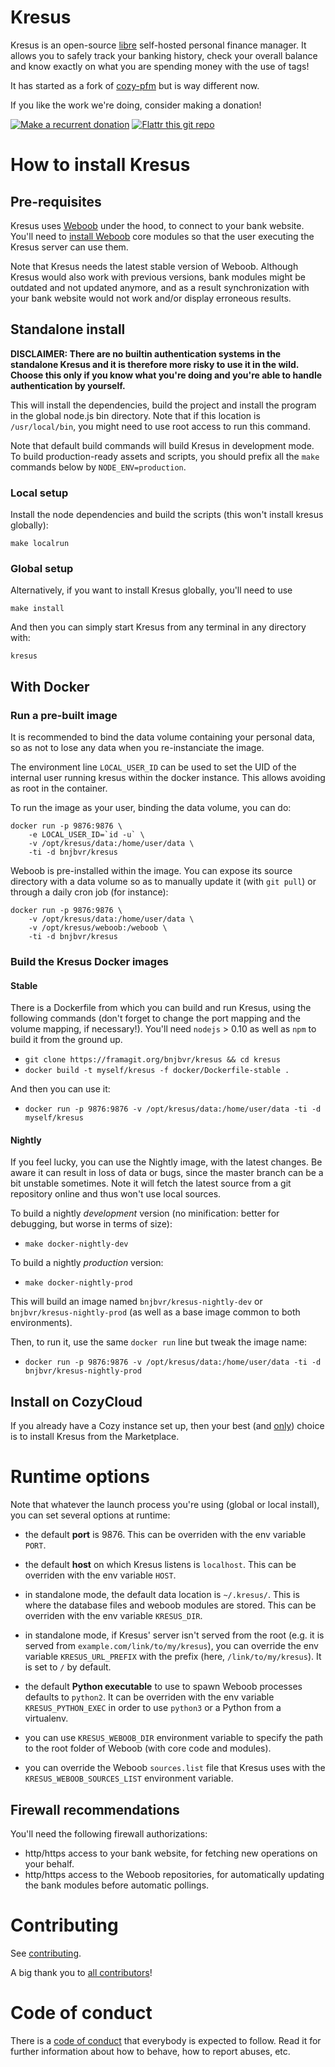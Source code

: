 # Kresus

Kresus is an open-source [libre](LICENSE) self-hosted personal finance manager.
It allows you to safely track your banking history, check your overall balance
and know exactly on what you are spending money with the use of tags!

It has started as a fork of [cozy-pfm](https://github.com/seeker89/cozy-pfm)
but is way different now.

If you like the work we're doing, consider making a donation!

[![Make a recurrent donation](https://liberapay.com/assets/widgets/donate.svg)](https://liberapay.com/bnjbvr/donate)
[![Flattr this git repo](http://api.flattr.com/button/flattr-badge-large.png)](https://flattr.com/submit/auto?user_id=bnj&url=https://github.com/bnjbvr/kresus&title=Kresus&language=&tags=github&category=software)

# How to install Kresus

## Pre-requisites

Kresus uses [Weboob](http://weboob.org/) under the hood, to connect to your
bank website. You'll need to [install Weboob](http://weboob.org/install) core
modules so that the user executing the Kresus server can use them.

Note that Kresus needs the latest stable version of Weboob. Although Kresus
would also work with previous versions, bank modules might be outdated and not
updated anymore, and as a result synchronization with your bank website would
not work and/or display erroneous results.

## Standalone install

**DISCLAIMER: There are no builtin authentication systems in the standalone
Kresus and it is therefore more risky to use it in the wild. Choose this only
if you know what you're doing and you're able to handle authentication by
yourself.**

This will install the dependencies, build the project and install the program
in the global node.js bin directory. Note that if this location is
`/usr/local/bin`, you might need to use root access to run this command.

Note that default build commands will build Kresus in development mode. To build
production-ready assets and scripts, you should prefix all the `make` commands
below by `NODE_ENV=production`.


### Local setup

Install the node dependencies and build the scripts (this won't install
kresus globally):

    make localrun

### Global setup

Alternatively, if you want to install Kresus globally, you'll need to use

    make install

And then you can simply start Kresus from any terminal in any directory with:

    kresus

## With Docker

### Run a pre-built image

It is recommended to bind the data volume containing your personal data, so as
not to lose any data when you re-instanciate the image.

The environment line `LOCAL_USER_ID` can be used to set the UID of the internal
user running kresus within the docker instance. This allows avoiding as root
in the container.

To run the image as your user, binding the data volume, you can do:

```
docker run -p 9876:9876 \
    -e LOCAL_USER_ID=`id -u` \
    -v /opt/kresus/data:/home/user/data \
    -ti -d bnjbvr/kresus
```

Weboob is pre-installed within the image. You can expose its source directory
with a data volume so as to manually update it (with `git pull`) or through a
daily cron job (for instance):

```
docker run -p 9876:9876 \
    -v /opt/kresus/data:/home/user/data \
    -v /opt/kresus/weboob:/weboob \
    -ti -d bnjbvr/kresus
```

### Build the Kresus Docker images

#### Stable

There is a Dockerfile from which you can build and run Kresus, using the
following commands (don't forget to change the port mapping and the volume
mapping, if necessary!). You'll need `nodejs` > 0.10 as well as `npm` to build
it from the ground up.

- `git clone https://framagit.org/bnjbvr/kresus && cd kresus`
- `docker build -t myself/kresus -f docker/Dockerfile-stable .`

And then you can use it:

- `docker run -p 9876:9876 -v /opt/kresus/data:/home/user/data -ti -d myself/kresus`

#### Nightly

If you feel lucky, you can use the Nightly image, with the latest changes. Be
aware it can result in loss of data or bugs, since the master branch can be a
bit unstable sometimes. Note it will fetch the latest source from a git
repository online and thus won't use local sources.

To build a nightly *development* version (no minification: better for
debugging, but worse in terms of size):

- `make docker-nightly-dev`

To build a nightly *production* version:

- `make docker-nightly-prod`

This will build an image named `bnjbvr/kresus-nightly-dev` or
`bnjbvr/kresus-nightly-prod` (as well as a base image common to both
environments).

Then, to run it, use the same `docker run` line but tweak the image name:

- `docker run -p 9876:9876 -v /opt/kresus/data:/home/user/data -ti -d bnjbvr/kresus-nightly-prod`

## Install on CozyCloud

If you already have a Cozy instance set up, then your best (and
[only](https://github.com/cozy/cozy-home/issues/789)) choice is to install
Kresus from the Marketplace.

# Runtime options

Note that whatever the launch process you're using (global or local install),
you can set several options at runtime:

- the default **port** is 9876. This can be overriden with the env variable
  `PORT`.

- the default **host** on which Kresus listens is `localhost`. This can be
  overriden with the env variable `HOST`.

- in standalone mode, the default data location is `~/.kresus/`. This is where
  the database files and weboob modules are stored. This can be overriden with
  the env variable `KRESUS_DIR`.

- in standalone mode, if Kresus' server isn't served from the root (e.g. it is
  served from `example.com/link/to/my/kresus`), you can override the env
  variable `KRESUS_URL_PREFIX` with the prefix (here, `/link/to/my/kresus`). It
  is set to `/` by default.

- the default **Python executable** to use to spawn Weboob processes defaults
  to `python2`. It can be overriden with the env variable `KRESUS_PYTHON_EXEC`
  in order to use `python3` or a Python from a virtualenv.

- you can use `KRESUS_WEBOOB_DIR` environment variable to specify the path to
  the root folder of Weboob (with core code and modules).

- you can override the Weboob `sources.list` file that Kresus uses with the
  `KRESUS_WEBOOB_SOURCES_LIST` environment variable.

## Firewall recommendations

You'll need the following firewall authorizations:

- http/https access to your bank website, for fetching new operations on your
  behalf.
- http/https access to the Weboob repositories, for automatically updating the
  bank modules before automatic pollings.

# Contributing

See [contributing](CONTRIBUTING.md).

A big thank you to [all contributors](https://framagit.org/bnjbvr/kresus/graphs/master)!

# Code of conduct

There is a [code of conduct](CodeOfConduct.md) that everybody is expected to
follow. Read it for further information about how to behave, how to report
abuses, etc.
